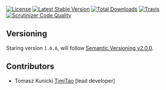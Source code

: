 [![License](https://poser.pugx.org/aggrego/domain-event-producer/license.svg)](https://packagist.org/packages/aggrego/domain-event-producer)
[![Latest Stable Version](https://poser.pugx.org/aggrego/domain-event-producer/v/stable.svg)](https://packagist.org/packages/aggrego/domain-event-producer)
[![Total Downloads](https://poser.pugx.org/aggrego/domain-event-producer/downloads.svg)](https://packagist.org/packages/aggrego/domain-event-producer)
[![Travis](https://travis-ci.org/Aggrego/DomainEventProducer.svg?branch=master)](https://travis-ci.org/Aggrego/DomainEventProducer/builds)
[![Scrutinizer Code Quality](https://scrutinizer-ci.com/g/Aggrego/DomainEventProducer/badges/quality-score.png?b=master)](https://scrutinizer-ci.com/g/Aggrego/DomainEventProducer/?branch=master)

## Versioning
 
Staring version ``1.0.0``, will follow [Semantic Versioning v2.0.0](http://semver.org/spec/v2.0.0.html).

## Contributors

* Tomasz Kunicki [TimiTao](http://github.com/timiTao) [lead developer]